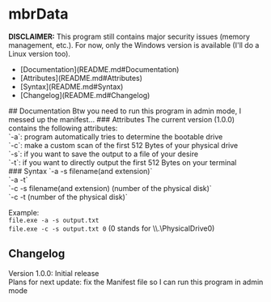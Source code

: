 # mbrData
**DISCLAIMER:** This program still contains major security issues (memory management, etc.). For now, only the Windows version is available (I'll do a Linux version too).<br>
<ul>
<li>[Documentation](README.md#Documentation)</li>
<li>[Attributes](README.md#Attributes)</li>
<li>[Syntax](README.md#Syntax)</li>
<li>[Changelog](README.md#Changelog)</li>
</ul>
## Documentation
Btw you need to run this program in admin mode, I messed up the manifest...
### Attributes
The current version (1.0.0) contains the following attributes:<br>
`-a`: program automatically tries to determine the bootable drive<br>
`-c`: make a custom scan of the first 512 Bytes of your physical drive<br>
`-s`: if you want to save the output to a file of your desire<br>
`-t`: if you want to directly output the first 512 Bytes on your terminal<br>
### Syntax
`-a -s filename(and extension)`<br>
`-a -t`<br>
`-c -s filename(and extension) (number of the physical disk)`<br>
`-c -t (number of the physical disk)`<br>

Example:<br>
`file.exe -a -s output.txt`<br>
`file.exe -c -s output.txt 0` (0 stands for \\\\.\\PhysicalDrive0)<br>

## Changelog
Version 1.0.0: Initial release<br>
Plans for next update: fix the Manifest file so I can run this program in admin mode
